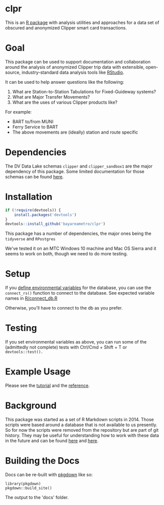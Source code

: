 clpr
================

This is an [R package](http://kbroman.org/pkg_primer/) with analysis utilities and approaches for a data set of obscured and anonymized Clipper smart card transactions.

Goal
====

This package can be used to support documentation and collaboration around the analysis of anonymized Clipper trip data with extensible, open-source, industry-standard data analysis tools like [RStudio](https://en.wikipedia.org/wiki/RStudio).

It can be used to help answer questions like the following:

1. What are Station-to-Station Tabulations for Fixed-Guideway systems? 
2. What are Major Transfer Movements? 
3. What are the uses of various Clipper products like?

For example:
* BART to/from MUNI  
* Ferry Service to BART  
* The above movements are (ideally) station and route specific  

Dependencies
============

The DV Data Lake schemas `clipper` and `clipper_sandbox1` are the major dependency of this package. Some limited documentation for those schemas can be found [here](https://github.com/BayAreaMetro/DataServices/tree/master/Project-Documentation/clipper). 

Installation
============

``` r
if (!require(devtools)) {
    install.packages('devtools')
}
devtools::install_github('bayareametro/clpr')
```

This package has a number of dependencies, the major ones being the `tidyverse` and `RPostgres`

We've tested it on an MTC Windows 10 machine and Mac OS Sierra and it seems to work on both, though we need to do more testing. 

Setup
==========
If you [define environmental variables](https://stat.ethz.ch/R-manual/R-devel/library/base/html/Sys.setenv.html) for the database, you can use the `connect_rs()` function to connect to the database. See expected variable names in [R/connect_db.R](R/connect_db.R) 

Otherwise, you'll have to connect to the db as you prefer. 

Testing
===========
If you set environmental variables as above, you can run some of the (admittedly not complete) tests with Ctrl/Cmd + Shift + T or `devtools::test().`

Example Usage
===========

Please see the [tutorial](https://bayareametro.github.io/clpr/articles/clpr-tutorial.html) and the [reference](https://bayareametro.github.io/clpr/reference/index.html). 

Background
===============

This package was started as a set of R Markdown scripts in 2014. Those scripts were based around a database that is not available to us presently. So for now the scripts were removed from the repository but are part of git history. They may be useful for understanding how to work with these data in the future and can be found [here](https://github.com/BayAreaMetro/clpr/commit/808808adcdb73519a7bf6006e0dd84ba716cbe8d) and [here](https://github.com/BayAreaMetro/clpr/commit/7645ceb541b6353909034b709407cb5aaacecdf6).   


Building the Docs
===============

Docs can be re-built with [pkgdown](https://github.com/r-lib/pkgdown) like so:

```
library(pkgdown)
pkgdown::build_site()
```

The output to the 'docs' folder. 

